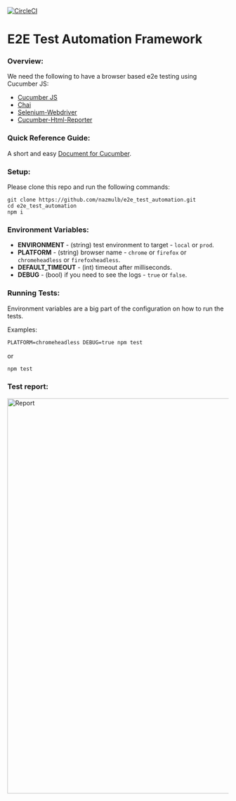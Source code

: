 [![CircleCI](https://circleci.com/gh/nazmulb/e2e_test_automation.svg?style=svg)](https://circleci.com/gh/nazmulb/e2e_test_automation)

# E2E Test Automation Framework

### Overview:

We need the following to have a browser based e2e testing using Cucumber JS:

- <a href="https://github.com/cucumber/cucumber-js">Cucumber JS</a>
- <a href="https://www.npmjs.com/package/chai">Chai</a>
- <a href="https://docs.seleniumhq.org/docs/03_webdriver.jsp#setting-up-a-selenium-webdriver-project">Selenium-Webdriver</a>
- <a href="https://www.npmjs.com/package/cucumber-html-reporter">Cucumber-Html-Reporter</a>

### Quick Reference Guide:

A short and easy <a href="https://github.com/nazmulb/cucumber">Document for Cucumber</a>.

### Setup:

Please clone this repo and run the following commands:

```
git clone https://github.com/nazmulb/e2e_test_automation.git
cd e2e_test_automation
npm i
```

### Environment Variables:

- **ENVIRONMENT** - (string) test environment to target - `local` or `prod`.
- **PLATFORM** - (string) browser name - `chrome` or `firefox` or `chromeheadless` or `firefoxheadless`.
- **DEFAULT_TIMEOUT** - (int) timeout after milliseconds.
- **DEBUG** - (bool) if you need to see the logs - `true` or `false`.

### Running Tests:

Environment variables are a big part of the configuration on how to run the tests.

Examples:

```cmd
PLATFORM=chromeheadless DEBUG=true npm test
```

or

```cmd
npm test
```

### Test report:

<img alt="Report" src="https://raw.githubusercontent.com/nazmulb/cucumber/master/images/report.png" width="900px" />